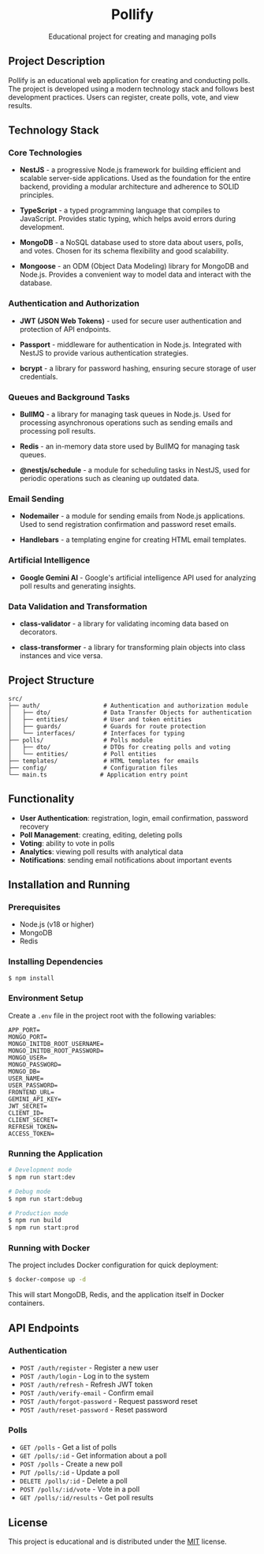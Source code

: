 <p align="center">
  <h1 align="center">Pollify</h1>
  <p align="center">Educational project for creating and managing polls</p>
</p>

## Project Description

Pollify is an educational web application for creating and conducting polls. The project is developed using a modern technology stack and follows best development practices. Users can register, create polls, vote, and view results.

## Technology Stack

### Core Technologies

- **NestJS** - a progressive Node.js framework for building efficient and scalable server-side applications. Used as the foundation for the entire backend, providing a modular architecture and adherence to SOLID principles.

- **TypeScript** - a typed programming language that compiles to JavaScript. Provides static typing, which helps avoid errors during development.

- **MongoDB** - a NoSQL database used to store data about users, polls, and votes. Chosen for its schema flexibility and good scalability.

- **Mongoose** - an ODM (Object Data Modeling) library for MongoDB and Node.js. Provides a convenient way to model data and interact with the database.

### Authentication and Authorization

- **JWT (JSON Web Tokens)** - used for secure user authentication and protection of API endpoints.

- **Passport** - middleware for authentication in Node.js. Integrated with NestJS to provide various authentication strategies.

- **bcrypt** - a library for password hashing, ensuring secure storage of user credentials.

### Queues and Background Tasks

- **BullMQ** - a library for managing task queues in Node.js. Used for processing asynchronous operations such as sending emails and processing poll results.

- **Redis** - an in-memory data store used by BullMQ for managing task queues.

- **@nestjs/schedule** - a module for scheduling tasks in NestJS, used for periodic operations such as cleaning up outdated data.

### Email Sending

- **Nodemailer** - a module for sending emails from Node.js applications. Used to send registration confirmation and password reset emails.

- **Handlebars** - a templating engine for creating HTML email templates.

### Artificial Intelligence

- **Google Gemini AI** - Google's artificial intelligence API used for analyzing poll results and generating insights.

### Data Validation and Transformation

- **class-validator** - a library for validating incoming data based on decorators.

- **class-transformer** - a library for transforming plain objects into class instances and vice versa.

## Project Structure

```
src/
├── auth/                  # Authentication and authorization module
│   ├── dto/               # Data Transfer Objects for authentication
│   ├── entities/          # User and token entities
│   ├── guards/            # Guards for route protection
│   └── interfaces/        # Interfaces for typing
├── polls/                 # Polls module
│   ├── dto/               # DTOs for creating polls and voting
│   └── entities/          # Poll entities
├── templates/             # HTML templates for emails
├── config/                # Configuration files
└── main.ts               # Application entry point
```

## Functionality

- **User Authentication**: registration, login, email confirmation, password recovery
- **Poll Management**: creating, editing, deleting polls
- **Voting**: ability to vote in polls
- **Analytics**: viewing poll results with analytical data
- **Notifications**: sending email notifications about important events

## Installation and Running

### Prerequisites

- Node.js (v18 or higher)
- MongoDB
- Redis

### Installing Dependencies

```bash
$ npm install
```

### Environment Setup

Create a `.env` file in the project root with the following variables:

```
APP_PORT=
MONGO_PORT=
MONGO_INITDB_ROOT_USERNAME=
MONGO_INITDB_ROOT_PASSWORD=
MONGO_USER=
MONGO_PASSWORD=
MONGO_DB=
USER_NAME=
USER_PASSWORD=
FRONTEND_URL=
GEMINI_API_KEY=
JWT_SECRET=
CLIENT_ID=
CLIENT_SECRET=
REFRESH_TOKEN=
ACCESS_TOKEN=
```

### Running the Application

```bash
# Development mode
$ npm run start:dev

# Debug mode
$ npm run start:debug

# Production mode
$ npm run build
$ npm run start:prod
```

### Running with Docker

The project includes Docker configuration for quick deployment:

```bash
$ docker-compose up -d
```

This will start MongoDB, Redis, and the application itself in Docker containers.

## API Endpoints

### Authentication

- `POST /auth/register` - Register a new user
- `POST /auth/login` - Log in to the system
- `POST /auth/refresh` - Refresh JWT token
- `POST /auth/verify-email` - Confirm email
- `POST /auth/forgot-password` - Request password reset
- `POST /auth/reset-password` - Reset password

### Polls

- `GET /polls` - Get a list of polls
- `GET /polls/:id` - Get information about a poll
- `POST /polls` - Create a new poll
- `PUT /polls/:id` - Update a poll
- `DELETE /polls/:id` - Delete a poll
- `POST /polls/:id/vote` - Vote in a poll
- `GET /polls/:id/results` - Get poll results

## License

This project is educational and is distributed under the [MIT](LICENSE) license.
